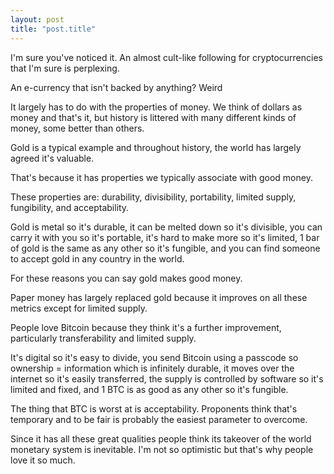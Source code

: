 ```yaml
---
layout: post
title: "post.title"
---
```

I'm sure you've noticed it. An almost cult-like following for cryptocurrencies that I'm sure is perplexing.

An e-currency that isn't backed by anything? Weird

It largely has to do with the properties of money. We think of dollars as money and that's it, but history is littered with many different kinds of money, some better than others.

Gold is a typical example and throughout history, the world has largely agreed it's valuable.

That's because it has properties we typically associate with good money. 

These properties are: durability, divisibility, portability, limited supply, fungibility, and acceptability. 

Gold is metal so it's durable, it can be melted down so it's divisible, you can carry it with you so it's portable, it's hard to make more so it's limited, 1 bar of gold is the same as any other so it's fungible, and you can find someone to accept gold in any country in the world. 

For these reasons you can say gold makes good money. 

Paper money has largely replaced gold because it improves on all these metrics except for limited supply. 

People love Bitcoin because they think it's a further improvement, particularly transferability and limited supply.

It's digital so it's easy to divide, you send Bitcoin using a passcode so ownership = information which is infinitely durable, it moves over the internet so it's easily transferred, the supply is controlled by software so it's limited and fixed, and 1 BTC is as good as any other so it's fungible.

The thing that BTC is worst at is acceptability. Proponents think that's temporary and to be fair is probably the easiest parameter to overcome.

Since it has all these great qualities people think its takeover of the world monetary system is inevitable. I'm not so optimistic but that's why people love it so much. 
